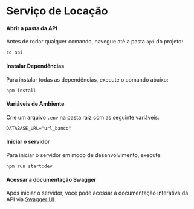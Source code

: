 # Serviço de Locação

#### Abrir a pasta da API

Antes de rodar qualquer comando, navegue até a pasta `api` do projeto:

```
cd api
```

#### Instalar Dependências

Para instalar todas as dependências, execute o comando abaixo:

```
npm install
```

#### Variáveis de Ambiente

Crie um arquivo `.env` na pasta raiz com as seguinte variáveis:

```env 
DATABASE_URL="url_banco" 
``` 

#### Iniciar o servidor

Para iniciar o servidor em modo de desenvolvimento, execute:

```
npm run start:dev
```

#### Acessar a documentação Swagger
Após iniciar o servidor, você pode acessar a documentação interativa da API via [Swagger UI](http://localhost:3333/docs).
